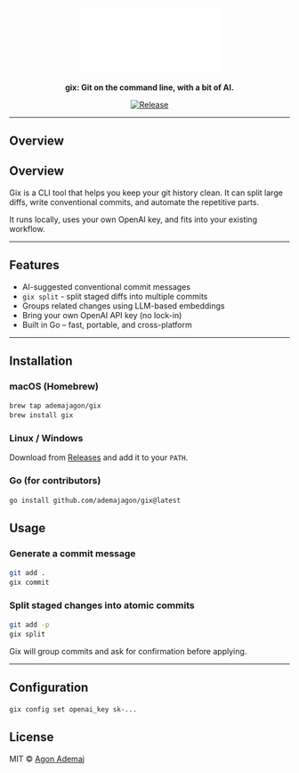 <div align="center">

<picture>
  <source media="(prefers-color-scheme: light)" srcset="/docs/logo_gix_light.svg">
  <img alt="gix logo" src="/docs/logo_gix_dark.svg" width="50%" height="50%">
</picture>

**gix: Git on the command line, with a bit of AI.**

[![Release](https://img.shields.io/github/v/release/ademajagon/gix?color=green&label=release)](https://github.com/ademajagon/gix/releases)

</div>

---

## Overview

## Overview

Gix is a CLI tool that helps you keep your git history clean. It can split large diffs, write conventional commits, and automate the repetitive parts.

It runs locally, uses your own OpenAI key, and fits into your existing workflow.

---

## Features

- AI-suggested conventional commit messages
- `gix split` - split staged diffs into multiple commits
- Groups related changes using LLM-based embeddings
- Bring your own OpenAI API key (no lock-in)
- Built in Go – fast, portable, and cross-platform

---

## Installation

### macOS (Homebrew)

```bash
brew tap ademajagon/gix
brew install gix
```

### Linux / Windows

Download from [Releases](https://github.com/ademajagon/gix/releases) and add it to your `PATH`.


### Go (for contributors)

```bash
go install github.com/ademajagon/gix@latest
```

## Usage

### Generate a commit message

```bash
git add .
gix commit
```

### Split staged changes into atomic commits

```bash
git add -p
gix split
```

Gix will group commits and ask for confirmation before applying.

---

## Configuration

```bash
gix config set openai_key sk-...
```


## License

MIT © [Agon Ademaj](https://github.com/ademajagon)